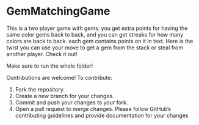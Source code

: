 # GemMatchingGame


This is a two player game with gems. you get extra points for having the same color gems back to back, and you can get streaks for how many colors are back to back. each gem contains points on it in text.  Here is the twist you can use your move to get a gem from the stack or steal from another player. Check it out!

Make sure to run the whole folder!


Contributions are welcome! To contribute:

1. Fork the repository.
2. Create a new branch for your changes.
3. Commit and push your changes to your fork.
4. Open a pull request to merge changes.
Please follow GitHub’s contributing guidelines and provide documentation for your changes
